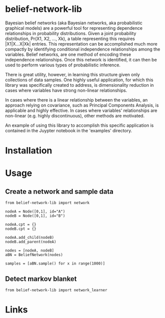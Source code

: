 # belief-network-lib

Bayesian belief networks (aka Bayesian networks, aka probabilistic graphical models) are a powerful tool for representing dependence relationships in probability distributions. Given a joint probability distribution, Pr(X1, X2, ..., Xk), a table representing this requires |X1|X...X|Xk| entries. This representation can be accomplished much more compactly by identifying conditional independence relationships among the variables. Belief networks, are one method of encoding these independence relationships. Once this network is identified, it can then be used to perform various types of probabilistic inference. 

There is great utility, however, in learning this structure given only collections of data samples. One highly useful application, for which this library was specifically created to address, is dimensionality reduction in cases where variables have strong non-linear relationships. 

In cases where there is a linear relationship between the variables, an approach relying on covariance, such as Principal Components Analysis, is applicable and highly effective. In cases where variables' relationships are non-linear (e.g. highly discontinuous), other methods are motivated. 

An example of using this library to accomplish this specific application is contained in the Juypter notebook in the 'examples' directory.

# Installation

# Usage

## Create a network and sample data

~~~~
from belief-network-lib import network

nodeA = Node([0,1], id="A")
nodeB = Node([0,1], id="B")

nodeA.cpt = {}
nodeB.cpt = {}

nodeA.add_child(nodeB)
nodeB.add_parent(nodeA)

nodes = [nodeA, nodeB]
aBN = BeliefNetwork(nodes)

samples = [aBN.sample() for x in range(1000)]
~~~~

## Detect markov blanket

~~~~
from belief-network-lib import network_learner
~~~~

# Links
